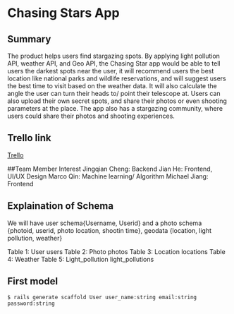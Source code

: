 # Chasing Stars App


## Summary
The product helps users find stargazing spots. By applying light pollution API, weather API, and Geo API, the Chasing Star app would be able to tell users the darkest spots near the user, it will recommend users the best location like national parks and wildlife reservations, and will suggest users the best time to visit based on the weather data. It will also calculate the angle the user can turn their heads to/ point their telescope at. Users can also upload their own secret spots, and share their photos or even shooting parameters at the place. The app also has a stargazing community, where users could share their photos and shooting experiences. 

## Trello link
[Trello](https://trello.com/invite/b/LLSmtsFl/ed133625c73fabd43e51ee04609c263f/app-development)

##Team Member Interest
Jingqian Cheng: Backend
Jian He: Frontend, UI/UX Design
Marco Qin: Machine learning/ Algorithm 
Michael Jiang: Frontend

## Explaination of Schema

We will have user schema{Username, Userid} and a photo schema {photoid, userid, photo location, shootin time}, geodata {location, light pollution, weather}

Table 1: User users
Table 2: Photo photos
Table 3: Location locations
Table 4: Weather
Table 5: Light_pollution light_pollutions

## First model
```
$ rails generate scaffold User user_name:string email:string password:string
```
